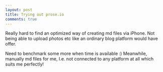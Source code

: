 ```yaml
---
layout: post
title: Trying out prose.io
comments: true
---
```


Really hard to find an optimized way of creating md files via iPhone.
Not being able to upload photos etc like an ordinary blog platform would have offer. 

Need to benchmark some more when time is available :) Meanwhile, manually md files for me, I.e. not connected to any platform at all which suits me perfectly! 
